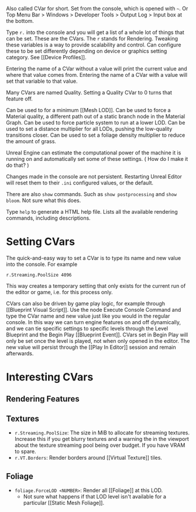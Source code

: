 Also called CVar for short.
Set from the console, which is opened with `~`.
Or Top Menu Bar > Windows > Developer Tools > Output Log > Input box at the bottom.

Type `r.` into the console and you will get a list of a whole lot of things that can be set.
These are the CVars.
The `r` stands for Rendering.
Tweaking these variables is a way to provide scalability and control.
Can configure these to be set differently depending on device or graphics setting category.
See [[Device Profiles]].

Entering the name of a CVar without a value will print the current value and where that value comes from.
Entering the name of a CVar with a value will set that variable to that value.

Many CVars are named Quality.
Setting a Quality CVar to 0 turns that feature off.

Can be used to for a minimum [[Mesh LOD]].
Can be used to force a Material quality, a different path out of a static branch node in the Material Graph.
Can be used to force particle system to run at a lower LOD.
Can be used to set a distance multiplier for all LODs, pushing the low-quality transitions closer.
Can be used to set a foliage density multiplier to reduce the amount of grass.

Unreal Engine can estimate the computational power of the machine it is running on and automatically set some of these settings.
(
How do I make it do that?
)

Changes made in the console are not persistent.
Restarting Unreal Editor will reset them to their `.ini` configured values, or the default.

There are also `show` commands.
Such as `show postprocessing` and `show bloom`.
Not sure what this does.


Type `help` to generate a HTML help file.
Lists all the available rendering commands, including descriptions.


# Setting CVars

The quick-and-easy way to set a CVar is to type its name and new value into the console.
For example
```
r.Streaming.PoolSize 4096
```
This way creates a temporary setting that only exists for the current run of the editor or game, i.e. for this process only.

CVars can also be driven by game play logic, for example through [[Blueprint Visual Script]].
Use the node Execute Console Command and type the CVar name and new value just like you would in the regular console.
In this way we can turn engine features on and off dynamically, and we can tie specific settings to specific levels through the Level Blueprint and the Begin Play [[Blueprint Event]].
CVars set in Begin Play will only be set once the level is played, not when only opened in the editor.
The new value will persist through the [[Play In Editor]] session and remain afterwards.

# Interesting CVars

## Rendering Features

## Textures
- `r.Streaming.PoolSize`: The size in MiB to allocate for streaming textures. Increase this if you get blurry textures and a warning the in the viewport about the texture streaming pool being over budget. If you have VRAM to spare.
- `r.VT.Borders`: Render borders around [[Virtual Texture]] tiles.

## Foliage
- `foliage.ForceLOD <NUMBER>`: Render all [[Foliage]] at this LOD.
	- Not sure what happens if that LOD level isn't available for a particular [[Static Mesh Foliage]].


